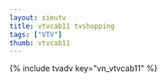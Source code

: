 ```yaml
---
layout: sieutv
title: vtvcab11 tvshopping
tags: ["VTV"]
thumb: vtvcab11
---
```

{% include tvadv key="vn_vtvcab11" %}